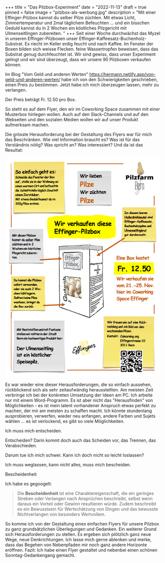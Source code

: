 +++
title = "Das Pilzbox-Experiment"
date = "2022-11-13"
draft = true
pinned = false
image = "pilzbox-als-werbung.jpg"
description = "Mit einer Effinger-Pilzbox kannst du selber Pilze züchten. Mit etwas Licht, Zimmertemperatur und 2mal täglichem Befeuchten ... und ein bisschen Geduld kannst du in 2 Wochen ein köstliches Pilzgericht mit Ulmenseitlingen zubereiten. "
+++
Seit einer Woche durchwächst das Myzel in unseren Effinger-Pilzboxen unser Effinger-Kaffeesatz-Buchenholz-Substrat. Es riecht im Keller erdig feucht und nach Kaffee. Im Fenster der Boxen bilden sich weisse Flecken. feine Wassertropfen beweisen, dass das Substrat genug durchfeuchtet ist. Wir sind gewiss, dass unser Experiment gelingt und wir sind überzeugt, dass wir unsere 90 Pilzboxen verkaufen können. 

Im Blog "Vom Geld und anderen Werten" <https://hermann.netlify.app/von-geld-und-anderen-werten/> habe ich von den Schwierigkeiten geschrieben, einen Preis zu bestimmen. Jetzt habe ich mich überzeugen lassen, mehr zu verlangen. 

Der Preis beträgt Fr. 12.50 pro Box.

So steht es auf dem Flyer, den wir im Coworking Space zusammen mit einer Musterbox hinlegen wollen. Auch auf den Slack-Channels und auf den Webseiten und den sozialen Medien wollen wir auf unser Produkt aufmerksam machen.

Die grösste Herausforderung bei der Gestaltung des Flyers war für mich das Beschränken. Wie viel Information braucht es? Was ist für das Verständnis nötig? Was spricht an? Was interessiert? Und da ist das Resultat:

![](bild-flyer.png)

Es war wieder eine dieser Herausforderungen, die so einfach aussehen, rückblickend sich als sehr zeitaufwändig herausstellten. Am meisten Zeit verbringe ich bei der konkreten Umsetzung der Ideen am PC. Ich arbeite nur mit einem Word-Programm. Es ist aber nicht das "Herausfinden" von Möglichkeiten - es ist mein latent vorhandener Anspruch etwas perfekt zu machen, der mir am meisten zu schaffen macht. Ich könnte stundenlang ausprobieren, verwerfen, wieder neu anfangen, andere Farben und Sujets wählen ... es ist verlockend, es gibt so viele Möglichkeiten.

Ich muss mich entscheiden. 

Entscheiden? Darin kommt doch auch das Scheiden vor, das Trennen, das Verabschieden. 

Darum tue ich mich schwer. Kann ich doch nicht so leicht loslassen?

Ich muss weglassen, kann nicht alles, muss mich bescheiden.

Bescheidenheit

Ich habe es gegoogelt: 

> Die **Bescheidenheit** ist eine Charaktereigenschaft, die ein geringes Streben oder Verlangen nach Ansprüchen beschreibt, selbst wenn daraus ein Vorteil oder Gewinn resultieren würde. Zudem beschreibt es ein Bewusstsein für Wertschätzung von Dingen und das bewusste Nichtverlangen von besonders Wertvollem.

So komme ich von der Gestaltung eines einfachen Flyers für unsere Pilzbox zu ganz grundsätzlichen Überlegungen und Gedanken. Ein weiterer Grund sich Herausforderungen zu stellen. Es ergeben sich plötzlich ganz neue Wege, neue Denkrichtungen. Ich lasse mich gerne ablenken und merke, dass das Begehen von Nebenpfaden mir noch ganz andere Horizonte eröffnen. Fazit: Ich habe einen Flyer gestaltet und nebenbei einen schönen Sonntag-Gedankengang gemacht.